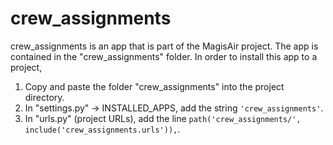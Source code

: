 # crew_assignments
crew_assignments is an app that is part of the MagisAir project.
The app is contained in the "crew_assignments" folder.
In order to install this app to a project,
1. Copy and paste the folder "crew_assignments" into the project directory.
2. In "settings.py" -> INSTALLED_APPS, add the string `'crew_assignments'`.
3. In "urls.py" (project URLs), add the line `path('crew_assignments/', include('crew_assignments.urls')),`.
